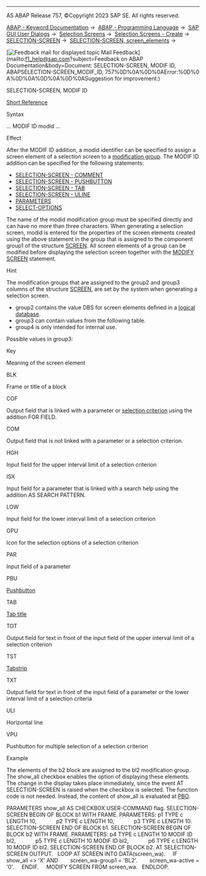   

* * *

AS ABAP Release 757, ©Copyright 2023 SAP SE. All rights reserved.

[ABAP - Keyword Documentation](https://help.sap.com/doc/abapdocu_757_index_htm/7.57/en-US/abenabap.htm) →  [ABAP - Programming Language](https://help.sap.com/doc/abapdocu_757_index_htm/7.57/en-US/abenabap_reference.htm) →  [SAP GUI User Dialogs](https://help.sap.com/doc/abapdocu_757_index_htm/7.57/en-US/abenabap_screens.htm) →  [Selection Screens](https://help.sap.com/doc/abapdocu_757_index_htm/7.57/en-US/abenselection_screen.htm) →  [Selection Screens - Create](https://help.sap.com/doc/abapdocu_757_index_htm/7.57/en-US/abenselection_screen_create.htm) →  [SELECTION-SCREEN](https://help.sap.com/doc/abapdocu_757_index_htm/7.57/en-US/abapselection-screen.htm) →  [SELECTION-SCREEN, screen\_elements](https://help.sap.com/doc/abapdocu_757_index_htm/7.57/en-US/abapselection-screen_layout.htm) → 

 [![](Mail.gif?object=Mail.gif&sap-language=EN "Feedback mail for displayed topic") Mail Feedback](mailto:f1_help@sap.com?subject=Feedback on ABAP Documentation&body=Document: SELECTION-SCREEN, MODIF ID, ABAPSELECTION-SCREEN_MODIF_ID, 757%0D%0A%0D%0AError:%0D%0
A%0D%0A%0D%0A%0D%0ASuggestion for improvement:)

SELECTION-SCREEN, MODIF ID

[Short Reference](https://help.sap.com/doc/abapdocu_757_index_htm/7.57/en-US/abapselection-screen_shortref.htm)

Syntax

... MODIF ID modid ...

Effect

After the MODIF ID addition, a modid identifier can be specified to assign a screen element of a selection screen to a [modification group](https://help.sap.com/doc/abapdocu_757_index_htm/7.57/en-US/abenmodification_group_glosry.htm "Glossary Entry"). The MODIF ID addition can be specified for the following statements:

-   [SELECTION-SCREEN - COMMENT](https://help.sap.com/doc/abapdocu_757_index_htm/7.57/en-US/abapselection-screen_comment.htm)
-   [SELECTION-SCREEN - PUSHBUTTON](https://help.sap.com/doc/abapdocu_757_index_htm/7.57/en-US/abapselection-screen_pushbutton.htm)
-   [SELECTION-SCREEN - TAB](https://help.sap.com/doc/abapdocu_757_index_htm/7.57/en-US/abapselection-screen_tabbed.htm)
-   [SELECTION-SCREEN - ULINE](https://help.sap.com/doc/abapdocu_757_index_htm/7.57/en-US/abapselection-screen_uline.htm)
-   [PARAMETERS](https://help.sap.com/doc/abapdocu_757_index_htm/7.57/en-US/abapparameters.htm)
-   [SELECT-OPTIONS](https://help.sap.com/doc/abapdocu_757_index_htm/7.57/en-US/abapselect-options.htm)

The name of the modid modification group must be specified directly and can have no more than three characters. When generating a selection screen, modid is entered for the properties of the screen elements created using the above statement in the group that is assigned to the component group1 of the structure [SCREEN](https://help.sap.com/doc/abapdocu_757_index_htm/7.57/en-US/abenscreen.htm). All screen elements of a group can be modified before displaying the selection screen together with the [MODIFY SCREEN](https://help.sap.com/doc/abapdocu_757_index_htm/7.57/en-US/abapmodify_screen.htm) statement.

Hint

The modification groups that are assigned to the group2 and group3 columns of the structure [SCREEN](https://help.sap.com/doc/abapdocu_757_index_htm/7.57/en-US/abenscreen.htm), are set by the system when generating a selection screen.

-   group2 contains the value DBS for screen elements defined in a [logical database](https://help.sap.com/doc/abapdocu_757_index_htm/7.57/en-US/abenlogical_data_base_glosry.htm "Glossary Entry").
-   group3 can contain values from the following table.
-   group4 is only intended for internal use.

Possible values in group3:

Key

Meaning of the screen element

BLK

Frame or title of a block

COF

Output field that is linked with a parameter or [selection criterion](https://help.sap.com/doc/abapdocu_757_index_htm/7.57/en-US/abenselection_criterion_glosry.htm "Glossary Entry") using the addition FOR FIELD.

COM

Output field that is not linked with a parameter or a selection criterion.

HGH

Input field for the upper interval limit of a selection criterion

ISX

Input field for a parameter that is linked with a search help using the addition AS SEARCH PATTERN.

LOW

Input field for the lower interval limit of a selection criterion

OPU

Icon for the selection options of a selection criterion

PAR

Input field of a parameter

PBU

[Pushbutton](https://help.sap.com/doc/abapdocu_757_index_htm/7.57/en-US/abenpushbutton_glosry.htm "Glossary Entry")

TAB

[Tab title](https://help.sap.com/doc/abapdocu_757_index_htm/7.57/en-US/abentab_title_glosry.htm "Glossary Entry")

TOT

Output field for text in front of the input field of the upper interval limit of a selection criterion

TST

[Tabstrip](https://help.sap.com/doc/abapdocu_757_index_htm/7.57/en-US/abentabstrip_control_glosry.htm "Glossary Entry")

TXT

Output field for text in front of the input field of a parameter or the lower interval limit of a selection criteria

ULI

Horizontal line

VPU

Pushbutton for multiple selection of a selection criterion

Example

The elements of the b2 block are assigned to the bl2 modification group. The show\_all checkbox enables the option of displaying these elements. The change in the display takes place immediately, since the event AT SELECTION-SCREEN is raised when the checkbox is selected. The function code is not needed. Instead, the content of show\_all is evaluated at [PBO](https://help.sap.com/doc/abapdocu_757_index_htm/7.57/en-US/abenpbo_glosry.htm "Glossary Entry").

PARAMETERS show\_all AS CHECKBOX USER-COMMAND flag.
SELECTION-SCREEN BEGIN OF BLOCK b1 WITH FRAME.
PARAMETERS: p1 TYPE c LENGTH 10,
            p2 TYPE c LENGTH 10,
            p3 TYPE c LENGTH 10.
SELECTION-SCREEN END OF BLOCK b1.
SELECTION-SCREEN BEGIN OF BLOCK b2 WITH FRAME.
PARAMETERS: p4 TYPE c LENGTH 10 MODIF ID bl2,
            p5 TYPE c LENGTH 10 MODIF ID bl2,
            p6 TYPE c LENGTH 10 MODIF ID bl2.
SELECTION-SCREEN END OF BLOCK b2.
AT SELECTION-SCREEN OUTPUT.
  LOOP AT SCREEN INTO DATA(screen\_wa).
    IF show\_all <> 'X' AND
       screen\_wa-group1 = 'BL2'.
       screen\_wa-active = '0'.
    ENDIF.
    MODIFY SCREEN FROM screen\_wa.
  ENDLOOP.